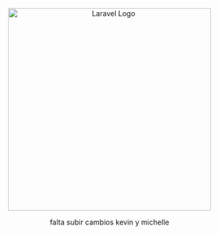 <p align="center"><a href="https://laravel.com" target="_blank"><img src="https://www.creativefabrica.com/es/product/to-do-cute-sticker-planner-reminder-tag/" width="400" alt="Laravel Logo"></a></p>

<p align="center">
    falta subir cambios kevin y michelle
</p>

